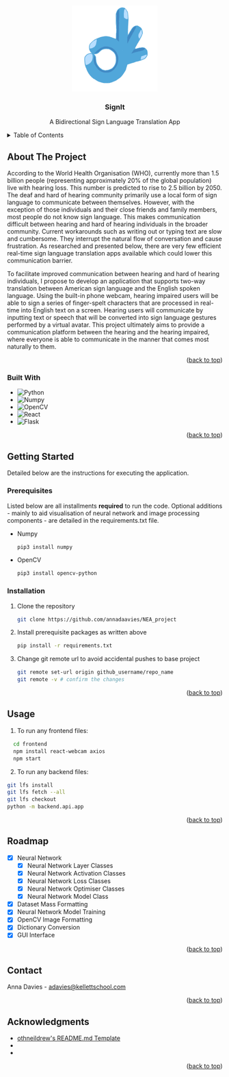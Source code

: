 <a id="readme-top"></a>

<!-- PROJECT SHIELDS -->
<!--
*** I'm using markdown "reference style" links for readability.
*** Reference links are enclosed in brackets [ ] instead of parentheses ( ).
*** See the bottom of this document for the declaration of the reference variables
*** for contributors-url, forks-url, etc. This is an optional, concise syntax you may use.
*** https://www.markdownguide.org/basic-syntax/#reference-style-links
-->

<!-- PROJECT LOGO -->
<br />
<div align="center">
  <a href="https://github.com/github_annadaavies/NEA_project">
    <img src="frontend/public/logo.png" alt="Logo" width="200" height="200">
  </a>

<h3 align="center">SignIt</h3>

  <p align="center">
    A Bidirectional Sign Language Translation App 
  </p>
</div>

<!-- TABLE OF CONTENTS -->
<details>
  <summary>Table of Contents</summary>
  <ol>
    <li>
      <a href="#about-the-project">About The Project</a>
      <ul>
        <li><a href="#built-with">Built With</a></li>
      </ul>
    </li>
    <li>
      <a href="#getting-started">Getting Started</a>
      <ul>
        <li><a href="#prerequisites">Prerequisites</a></li>
        <li><a href="#installation">Installation</a></li>
      </ul>
    </li>
    <li><a href="#usage">Usage</a></li>
    <li><a href="#roadmap">Roadmap</a></li>
    <li><a href="#contact">Contact</a></li>
    <li><a href="#acknowledgments">Acknowledgments</a></li>
  </ol>
</details>

<!-- ABOUT THE PROJECT -->

## About The Project

<!--[![Product Name Screen Shot][product-screenshot]](https://example.com)-->

According to the World Health Organisation (WHO), currently more than 1.5 billion people (representing approximately 20% of the global population) live with hearing loss. This number is predicted to rise to 2.5 billion by 2050. The deaf and hard of hearing community primarily use a local form of sign language to communicate between themselves. However, with the exception of those individuals and their close friends and family members, most people do not know sign language. This makes communication difficult between hearing and hard of hearing individuals in the broader community. Current workarounds such as writing out or typing text are slow and cumbersome. They interrupt the natural flow of conversation and cause frustration. As researched and presented below, there are very few efficient real-time sign language translation apps available which could lower this communication barrier.

To facilitate improved communication between hearing and hard of hearing individuals, I propose to develop an application that supports two-way translation between American sign language and the English spoken language. Using the built-in phone webcam, hearing impaired users will be able to sign a series of finger-spelt characters that are processed in real-time into English text on a screen. Hearing users will communicate by inputting text or speech that will be converted into sign language gestures performed by a virtual avatar. This project ultimately aims to provide a communication platform between the hearing and the hearing impaired, where everyone is able to communicate in the manner that comes most naturally to them.

<p align="right">(<a href="#readme-top">back to top</a>)</p>

### Built With

- <img src="https://upload.wikimedia.org/wikipedia/commons/thumb/f/f8/Python_logo_and_wordmark.svg/972px-Python_logo_and_wordmark.svg.png" alt="Python" width="180" height="55">
- <img src="https://upload.wikimedia.org/wikipedia/commons/thumb/3/31/NumPy_logo_2020.svg/1024px-NumPy_logo_2020.svg.png" alt="Numpy" width="200" height="90">
- <img src="https://upload.wikimedia.org/wikipedia/commons/thumb/d/d2/OpenCV_logo_black.svg/360px-OpenCV_logo_black.svg.png" alt="OpenCV" width="100" height="100">
- <img src="https://static-00.iconduck.com/assets.00/react-original-wordmark-icon-840x1024-vhmauxp6.png" alt="React" width="100" height="100">
- <img src="https://static-00.iconduck.com/assets.00/flask-icon-1594x2048-84mjydzf.png" alt="Flask" width="100" height="100">

<p align="right">(<a href="#readme-top">back to top</a>)</p>

<!-- GETTING STARTED -->

## Getting Started

Detailed below are the instructions for executing the application.

### Prerequisites

Listed below are all installments **required** to run the code. Optional additions - mainly to aid visualisation of neural network and image processing components - are detailed in the requirements.txt file.

- Numpy
  ```sh
  pip3 install numpy
  ```
- OpenCV
  ```sh
  pip3 install opencv-python
  ```

### Installation

1. Clone the repository
   ```sh
   git clone https://github.com/annadaavies/NEA_project
   ```
2. Install prerequisite packages as written above
   ```sh
   pip install -r requirements.txt
   ```
3. Change git remote url to avoid accidental pushes to base project
   ```sh
   git remote set-url origin github_username/repo_name
   git remote -v # confirm the changes
   ```

<p align="right">(<a href="#readme-top">back to top</a>)</p>

<!-- USAGE EXAMPLES -->

## Usage

1. To run any frontend files:

```sh
  cd frontend
  npm install react-webcam axios
  npm start
```

2. To run any backend files:

```sh
git lfs install
git lfs fetch --all
git lfs checkout
python -m backend.api.app
```

<p align="right">(<a href="#readme-top">back to top</a>)</p>

<!-- ROADMAP -->

## Roadmap

- [x] Neural Network
  - [x] Neural Network Layer Classes
  - [x] Neural Network Activation Classes
  - [x] Neural Network Loss Classes
  - [x] Neural Network Optimiser Classes
  - [x] Neural Network Model Class
- [x] Dataset Mass Formatting
- [x] Neural Network Model Training
- [x] OpenCV Image Formatting
- [x] Dictionary Conversion
- [x] GUI Interface

<p align="right">(<a href="#readme-top">back to top</a>)</p>

<!-- CONTACT -->

## Contact

Anna Davies - adavies@kellettschool.com

<p align="right">(<a href="#readme-top">back to top</a>)</p>

<!-- ACKNOWLEDGMENTS -->

## Acknowledgments

- [othneildrew's README.md Template](https://github.com/othneildrew/Best-README-Template/tree/main)
- []()
- []()

<p align="right">(<a href="#readme-top">back to top</a>)</p>

<!-- MARKDOWN LINKS & IMAGES -->
<!-- https://www.markdownguide.org/basic-syntax/#reference-style-links -->

[product-screenshot]: images/screenshot.png
[Python]: <img src="https://upload.wikimedia.org/wikipedia/commons/thumb/f/f8/Python_logo_and_wordmark.svg/972px-Python_logo_and_wordmark.svg.png" alt="Python" width="200" height="70">
[Python-url]: https://docs.python.org/3/
[Numpy]: https://upload.wikimedia.org/wikipedia/commons/thumb/3/31/NumPy_logo_2020.svg/1024px-NumPy_logo_2020.svg.png
[Numpy-url]: https://numpy.org/doc/
[OpenCV]: https://miro.medium.com/v2/resize:fit:2000/format:webp/1*S8Il5ethl3YFh0M9XKVz-A.png
[OpenCV-url]: https://docs.opencv.org/4.x/index.html
